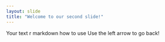 ```yaml
---
layout: slide
title: "Welcome to our second slide!"
---
```

Your text r markdown how to use 
Use the left arrow to go back!
